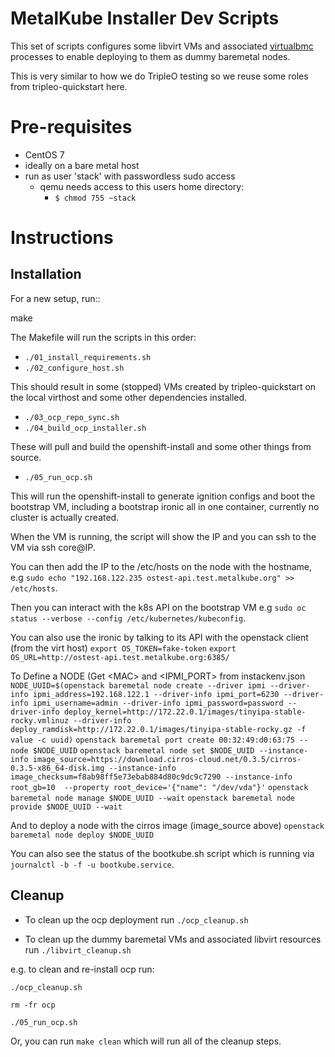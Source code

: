 MetalKube Installer Dev Scripts
===============================

This set of scripts configures some libvirt VMs and associated
[virtualbmc](https://docs.openstack.org/tripleo-docs/latest/install/environments/virtualbmc.html) processes to enable deploying to them as dummy baremetal nodes.

This is very similar to how we do TripleO testing so we reuse some roles
from tripleo-quickstart here.

# Pre-requisites

- CentOS 7
- ideally on a bare metal host
- run as user 'stack' with passwordless sudo access
  - qemu needs access to this users home directory:
    - `$ chmod 755 ~stack`

# Instructions

## Installation

For a new setup, run::

make

The Makefile will run the scripts in this order:

- `./01_install_requirements.sh`
- `./02_configure_host.sh`

This should result in some (stopped) VMs created by tripleo-quickstart on the
local virthost and some other dependencies installed.

- `./03_ocp_repo_sync.sh`
- `./04_build_ocp_installer.sh`

These will pull and build the openshift-install and some other things from
source.

- `./05_run_ocp.sh`

This will run the openshift-install to generate ignition configs and boot the
bootstrap VM, including a bootstrap ironic all in one container,
currently no cluster is actually created.

When the VM is running, the script will show the IP and you can ssh to the
VM via ssh core@IP.

You can then add the IP to the /etc/hosts on the node with the hostname,
e.g `sudo echo "192.168.122.235 ostest-api.test.metalkube.org" >> /etc/hosts`.

Then you can interact with the k8s API on the bootstrap VM e.g
`sudo oc status --verbose --config /etc/kubernetes/kubeconfig`.

You can also use the ironic by talking to its API with the openstack client (from the
virt host)
`export OS_TOKEN=fake-token`
`export OS_URL=http://ostest-api.test.metalkube.org:6385/`

To Define a NODE (Get \<MAC\> and \<IPMI\_PORT\> from instackenv.json
`NODE_UUID=$(openstack baremetal node create --driver ipmi --driver-info ipmi_address=192.168.122.1 --driver-info ipmi_port=6230 --driver-info ipmi_username=admin --driver-info ipmi_password=password --driver-info deploy_kernel=http://172.22.0.1/images/tinyipa-stable-rocky.vmlinuz --driver-info deploy_ramdisk=http://172.22.0.1/images/tinyipa-stable-rocky.gz -f value -c uuid)`
`openstack baremetal port create 00:32:49:d0:63:75 --node $NODE_UUID`
`openstack baremetal node set $NODE_UUID --instance-info image_source=https://download.cirros-cloud.net/0.3.5/cirros-0.3.5-x86_64-disk.img --instance-info image_checksum=f8ab98ff5e73ebab884d80c9dc9c7290 --instance-info root_gb=10  --property root_device='{"name": "/dev/vda"}'`
`openstack baremetal node manage $NODE_UUID --wait`
`openstack baremetal node provide $NODE_UUID --wait`

And to deploy a node with the cirros image (image\_source above)
`openstack baremetal node deploy $NODE_UUID`

You can also see the status of the bootkube.sh script which is running via
`journalctl -b -f -u bootkube.service`.

## Cleanup

- To clean up the ocp deployment run `./ocp_cleanup.sh`

- To clean up the dummy baremetal VMs and associated libvirt resources run `./libvirt_cleanup.sh`

e.g. to clean and re-install ocp run:

`./ocp_cleanup.sh`

`rm -fr ocp`

`./05_run_ocp.sh`

Or, you can run `make clean` which will run all of the cleanup steps.

